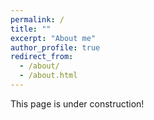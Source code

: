 ```yaml
---
permalink: /
title: ""
excerpt: "About me"
author_profile: true
redirect_from: 
  - /about/
  - /about.html
---
```


This page is under construction!

